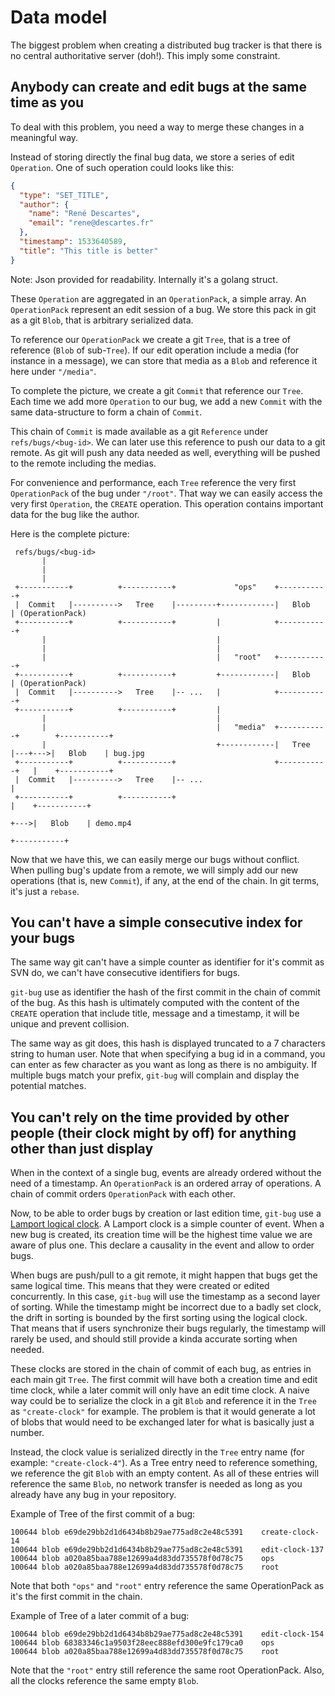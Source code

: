 # Data model

The biggest problem when creating a distributed bug tracker is that there is no central authoritative server (doh!). This imply some constraint.

## Anybody can create and edit bugs at the same time as you

To deal with this problem, you need a way to merge these changes in a meaningful way.

Instead of storing directly the final bug data, we store a series of edit `Operation`. One of such operation could looks like this:

```json
{
  "type": "SET_TITLE",
  "author": {
    "name": "René Descartes",
    "email": "rene@descartes.fr"
  },
  "timestamp": 1533640589,
  "title": "This title is better"
}
```

Note: Json provided for readability. Internally it's a golang struct.

These `Operation` are aggregated in an `OperationPack`, a simple array. An `OperationPack` represent an edit session of a bug. We store this pack in git as a git `Blob`, that is arbitrary serialized data.

To reference our `OperationPack` we create a git `Tree`, that is a tree of reference (`Blob` of sub-`Tree`). If our edit operation include a media (for instance in a message), we can store that media as a `Blob` and reference it here under `"/media"`. 

To complete the picture, we create a git `Commit` that reference our `Tree`. Each time we add more `Operation` to our bug, we add a new `Commit` with the same data-structure to form a chain of `Commit`.

This chain of `Commit` is made available as a git `Reference` under `refs/bugs/<bug-id>`. We can later use this reference to push our data to a git remote. As git will push any data needed as well, everything will be pushed to the remote including the medias.

For convenience and performance, each `Tree` reference the very first `OperationPack` of the bug under `"/root"`. That way we can easily access the very first `Operation`, the `CREATE` operation. This operation contains important data for the bug like the author.

Here is the complete picture:

```
 refs/bugs/<bug-id>
       |
       |
       |
 +-----------+          +-----------+             "ops"    +-----------+
 |  Commit   |---------->   Tree    |---------+------------|   Blob    | (OperationPack)
 +-----------+          +-----------+         |            +-----------+
       |                                      |
       |                                      |
       |                                      |   "root"   +-----------+ 
 +-----------+          +-----------+         +------------|   Blob    | (OperationPack)
 |  Commit   |---------->   Tree    |-- ...   |            +-----------+
 +-----------+          +-----------+         |
       |                                      |
       |                                      |   "media"  +-----------+        +-----------+
       |                                      +------------|   Tree    |---+--->|   Blob    | bug.jpg
 +-----------+          +-----------+                      +-----------+   |    +-----------+
 |  Commit   |---------->   Tree    |-- ...                                |
 +-----------+          +-----------+                                      |    +-----------+
                                                                           +--->|   Blob    | demo.mp4
                                                                                +-----------+
```

Now that we have this, we can easily merge our bugs without conflict. When pulling bug's update from a remote, we will simply add our new operations (that is, new `Commit`), if any, at the end of the chain. In git terms, it's just a `rebase`.

## You can't have a simple consecutive index for your bugs

The same way git can't have a simple counter as identifier for it's commit as SVN do, we can't have consecutive identifiers for bugs.

`git-bug` use as identifier the hash of the first commit in the chain of commit of the bug. As this hash is ultimately computed with the content of the `CREATE` operation that include title, message and a timestamp, it will be unique and prevent collision.

The same way as git does, this hash is displayed truncated to a 7 characters string to human user. Note that when specifying a bug id in a command, you can enter as few character as you want as long as there is no ambiguity. If multiple bugs match your prefix, `git-bug` will complain and display the potential matches.

## You can't rely on the time provided by other people (their clock might by off) for anything other than just display

When in the context of a single bug, events are already ordered without the need of a timestamp. An `OperationPack` is an ordered array of operations. A chain of commit orders `OperationPack` with each other.

Now, to be able to order bugs by creation or last edition time, `git-bug` use a [Lamport logical clock](https://en.wikipedia.org/wiki/Lamport_timestamps). A Lamport clock is a simple counter of event. When a new bug is created, its creation time will be the highest time value we are aware of plus one. This declare a causality in the event and allow to order bugs.

When bugs are push/pull to a git remote, it might happen that bugs get the same logical time. This means that they were created or edited concurrently. In this case, `git-bug` will use the timestamp as a second layer of sorting. While the timestamp might be incorrect due to a badly set clock, the drift in sorting is bounded by the first sorting using the logical clock. That means that if users synchronize their bugs regularly, the timestamp will rarely be used, and should still provide a kinda accurate sorting when needed.

These clocks are stored in the chain of commit of each bug, as entries in each main git `Tree`. The first commit will have both a creation time and edit time clock, while a later commit will only have an edit time clock. A naive way could be to serialize the clock in a git `Blob` and reference it in the `Tree` as `"create-clock"` for example. The problem is that it would generate a lot of blobs that would need to be exchanged later for what is basically just a number.

Instead, the clock value is serialized directly in the `Tree` entry name (for example: `"create-clock-4"`). As a Tree entry need to reference something, we reference the git `Blob` with an empty content. As all of these entries will reference the same `Blob`, no network transfer is needed as long as you already have any bug in your repository.


Example of Tree of the first commit of a bug:
```
100644 blob e69de29bb2d1d6434b8b29ae775ad8c2e48c5391	create-clock-14
100644 blob e69de29bb2d1d6434b8b29ae775ad8c2e48c5391	edit-clock-137
100644 blob a020a85baa788e12699a4d83dd735578f0d78c75	ops
100644 blob a020a85baa788e12699a4d83dd735578f0d78c75	root 
```
Note that both `"ops"` and `"root"` entry reference the same OperationPack as it's the first commit in the chain.


Example of Tree of a later commit of a bug:
```
100644 blob e69de29bb2d1d6434b8b29ae775ad8c2e48c5391	edit-clock-154
100644 blob 68383346c1a9503f28eec888efd300e9fc179ca0	ops
100644 blob a020a85baa788e12699a4d83dd735578f0d78c75	root
```
Note that the `"root"` entry still reference the same root OperationPack. Also, all the clocks reference the same empty `Blob`.